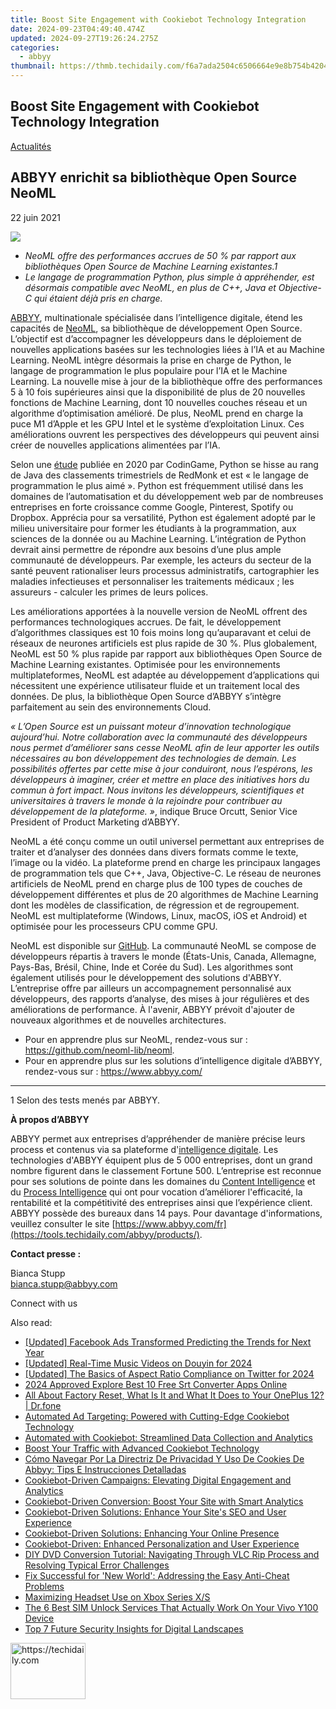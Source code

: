 ```yaml
---
title: Boost Site Engagement with Cookiebot Technology Integration
date: 2024-09-23T04:49:40.474Z
updated: 2024-09-27T19:26:24.275Z
categories:
  - abbyy
thumbnail: https://thmb.techidaily.com/f6a7ada2504c6506664e9e8b754b42045262a6658f56d976380c29d41a986404.jpg
---
```


## Boost Site Engagement with Cookiebot Technology Integration

[Actualités](https://tools.techidaily.com/abbyy/products/)

## ABBYY enrichit sa bibliothèque Open Source NeoML

22 juin 2021

![](https://content.abbyy.com/-/media/project/abbyy/abbyy/branchtemplates/shutterstock_1272462163_1296-x-729.jpg?h=729&iar=0&w=1296)

* _NeoML offre des performances accrues de 50 % par rapport aux bibliothèques Open Source de Machine Learning existantes.1_
* _Le langage de programmation Python, plus simple à appréhender, est désormais compatible avec NeoML, en plus de C++, Java et Objective-C qui étaient déjà pris en charge._

[ABBYY](https://tools.techidaily.com/abbyy/products/), multinationale spécialisée dans l’intelligence digitale, étend les capacités de [NeoML](https://tools.techidaily.com/abbyy/products/), sa bibliothèque de développement Open Source. L’objectif est d’accompagner les développeurs dans le déploiement de nouvelles applications basées sur les technologies liées à l’IA et au Machine Learning. NeoML intègre désormais la prise en charge de Python, le langage de programmation le plus populaire pour l’IA et le Machine Learning. La nouvelle mise à jour de la bibliothèque offre des performances 5 à 10 fois supérieures ainsi que la disponibilité de plus de 20 nouvelles fonctions de Machine Learning, dont 10 nouvelles couches réseau et un algorithme d’optimisation amélioré. De plus, NeoML prend en charge la puce M1 d’Apple et les GPU Intel et le système d’exploitation Linux. Ces améliorations ouvrent les perspectives des développeurs qui peuvent ainsi créer de nouvelles applications alimentées par l’IA.

Selon une [étude](https://www.codingame.com/work/codingame-developer-survey-2020/) publiée en 2020 par CodinGame, Python se hisse au rang de Java des classements trimestriels de RedMonk et est « le langage de programmation le plus aimé ». Python est fréquemment utilisé dans les domaines de l’automatisation et du développement web par de nombreuses entreprises en forte croissance comme Google, Pinterest, Spotify ou Dropbox. Apprécia pour sa versatilité, Python est également adopté par le milieu universitaire pour former les étudiants à la programmation, aux sciences de la donnée ou au Machine Learning. L’intégration de Python devrait ainsi permettre de répondre aux besoins d’une plus ample communauté de développeurs. Par exemple, les acteurs du secteur de la santé peuvent rationaliser leurs processus administratifs, cartographier les maladies infectieuses et personnaliser les traitements médicaux ; les assureurs - calculer les primes de leurs polices.

Les améliorations apportées à la nouvelle version de NeoML offrent des performances technologiques accrues. De fait, le développement d’algorithmes classiques est 10 fois moins long qu’auparavant et celui de réseaux de neurones artificiels est plus rapide de 30 %. Plus globalement, NeoML est 50 % plus rapide par rapport aux bibliothèques Open Source de Machine Learning existantes. Optimisée pour les environnements multiplateformes, NeoML est adaptée au développement d’applications qui nécessitent une expérience utilisateur fluide et un traitement local des données. De plus, la bibliothèque Open Source d’ABBYY s’intègre parfaitement au sein des environnements Cloud.

_« L’Open Source est un puissant moteur d’innovation technologique aujourd’hui. Notre collaboration avec la communauté des développeurs nous permet d’améliorer sans cesse NeoML afin de leur apporter les outils nécessaires au bon développement des technologies de demain. Les possibilités offertes par cette mise à jour conduiront, nous l’espérons, les développeurs à imaginer, créer et mettre en place des initiatives hors du commun à fort impact. Nous invitons les développeurs, scientifiques et universitaires à travers le monde à la rejoindre pour contribuer au développement de la plateforme. »_, indique Bruce Orcutt, Senior Vice President of Product Marketing d’ABBYY.

NeoML a été conçu comme un outil universel permettant aux entreprises de traiter et d’analyser des données dans divers formats comme le texte, l’image ou la vidéo. La plateforme prend en charge les principaux langages de programmation tels que C++, Java, Objective-C. Le réseau de neurones artificiels de NeoML prend en charge plus de 100 types de couches de développement différentes et plus de 20 algorithmes de Machine Learning dont les modèles de classification, de régression et de regroupement. NeoML est multiplateforme (Windows, Linux, macOS, iOS et Android) et optimisée pour les processeurs CPU comme GPU.

NeoML est disponible sur [GitHub](https://github.com/neoml-lib/neoml). La communauté NeoML se compose de développeurs répartis à travers le monde (États-Unis, Canada, Allemagne, Pays-Bas, Brésil, Chine, Inde et Corée du Sud). Les algorithmes sont également utilisés pour le développement des solutions d'ABBYY. L’entreprise offre par ailleurs un accompagnement personnalisé aux développeurs, des rapports d’analyse, des mises à jour régulières et des améliorations de performance. À l'avenir, ABBYY prévoit d'ajouter de nouveaux algorithmes et de nouvelles architectures.

* Pour en apprendre plus sur NeoML, rendez-vous sur : <https://github.com/neoml-lib/neoml>.
* Pour en apprendre plus sur les solutions d’intelligence digitale d’ABBYY, rendez-vous sur : <https://www.abbyy.com/>

---

1 Selon des tests menés par ABBYY.

**À propos d’ABBYY**

ABBYY permet aux entreprises d’appréhender de manière précise leurs process et contenus via sa plateforme d'[intelligence digitale](https://tools.techidaily.com/abbyy/products/). Les technologies d'ABBYY équipent plus de 5 000 entreprises, dont un grand nombre figurent dans le classement Fortune 500\. L’entreprise est reconnue pour ses solutions de pointe dans les domaines du [Content Intelligence](https://tools.techidaily.com/abbyy/products/) et du [Process Intelligence](https://tools.techidaily.com/abbyy/products/) qui ont pour vocation d’améliorer l'efficacité, la rentabilité et la compétitivité des entreprises ainsi que l’expérience client. ABBYY possède des bureaux dans 14 pays. Pour davantage d'informations, veuillez consulter le site [https://www.abbyy.com/fr](https://tools.techidaily.com/abbyy/products/).

**Contact presse :**

Bianca Stupp  
[bianca.stupp@abbyy.com](https://tools.techidaily.com/abbyy/products/)  
  
Connect with us

<ins class="adsbygoogle"
     style="display:block"
     data-ad-format="autorelaxed"
     data-ad-client="ca-pub-7571918770474297"
     data-ad-slot="1223367746"></ins>

<ins class="adsbygoogle"
     style="display:block"
     data-ad-client="ca-pub-7571918770474297"
     data-ad-slot="8358498916"
     data-ad-format="auto"
     data-full-width-responsive="true"></ins>

<span class="atpl-alsoreadstyle">Also read:</span>
<div><ul>
<li><a href="https://facebook-video-recording.techidaily.com/updated-facebook-ads-transformed-predicting-the-trends-for-next-year/"><u>[Updated] Facebook Ads Transformed Predicting the Trends for Next Year</u></a></li>
<li><a href="https://tiktok-video-files.techidaily.com/updated-real-time-music-videos-on-douyin-for-2024/"><u>[Updated] Real-Time Music Videos on Douyin for 2024</u></a></li>
<li><a href="https://twitter-videos.techidaily.com/updated-the-basics-of-aspect-ratio-compliance-on-twitter-for-2024/"><u>[Updated] The Basics of Aspect Ratio Compliance on Twitter for 2024</u></a></li>
<li><a href="https://some-knowledge.techidaily.com/2024-approved-explore-best-10-free-srt-converter-apps-online/"><u>2024 Approved Explore Best 10 Free Srt Converter Apps Online</u></a></li>
<li><a href="https://phone-solutions.techidaily.com/all-about-factory-reset-what-is-it-and-what-it-does-to-your-oneplus-12-drfone-by-drfone-reset-android-reset-android/"><u>All About Factory Reset, What Is It and What It Does to Your OnePlus 12? | Dr.fone</u></a></li>
<li><a href="https://solve-info.techidaily.com/automated-ad-targeting-powered-with-cutting-edge-cookiebot-technology/"><u>Automated Ad Targeting: Powered with Cutting-Edge Cookiebot Technology</u></a></li>
<li><a href="https://solve-info.techidaily.com/automated-with-cookiebot-streamlined-data-collection-and-analytics/"><u>Automated with Cookiebot: Streamlined Data Collection and Analytics</u></a></li>
<li><a href="https://solve-info.techidaily.com/boost-your-traffic-with-advanced-cookiebot-technology/"><u>Boost Your Traffic with Advanced Cookiebot Technology</u></a></li>
<li><a href="https://solve-info.techidaily.com/como-navegar-por-la-directriz-de-privacidad-y-uso-de-cookies-de-abbyy-tips-e-instrucciones-detalladas/"><u>Cómo Navegar Por La Directriz De Privacidad Y Uso De Cookies De Abbyy: Tips E Instrucciones Detalladas</u></a></li>
<li><a href="https://solve-info.techidaily.com/cookiebot-driven-campaigns-elevating-digital-engagement-and-analytics/"><u>Cookiebot-Driven Campaigns: Elevating Digital Engagement and Analytics</u></a></li>
<li><a href="https://solve-info.techidaily.com/cookiebot-driven-conversion-boost-your-site-with-smart-analytics/"><u>Cookiebot-Driven Conversion: Boost Your Site with Smart Analytics</u></a></li>
<li><a href="https://solve-info.techidaily.com/cookiebot-driven-solutions-enhance-your-sites-seo-and-user-experience/"><u>Cookiebot-Driven Solutions: Enhance Your Site's SEO and User Experience</u></a></li>
<li><a href="https://solve-info.techidaily.com/cookiebot-driven-solutions-enhancing-your-online-presence/"><u>Cookiebot-Driven Solutions: Enhancing Your Online Presence</u></a></li>
<li><a href="https://solve-info.techidaily.com/cookiebot-driven-enhanced-personalization-and-user-experience/"><u>Cookiebot-Driven: Enhanced Personalization and User Experience</u></a></li>
<li><a href="https://blog-min.techidaily.com/diy-dvd-conversion-tutorial-navigating-through-vlc-rip-process-and-resolving-typical-error-challenges/"><u>DIY DVD Conversion Tutorial: Navigating Through VLC Rip Process and Resolving Typical Error Challenges</u></a></li>
<li><a href="https://common-error.techidaily.com/fix-successful-for-new-world-addressing-the-easy-anti-cheat-problems/"><u>Fix Successful for 'New World': Addressing the Easy Anti-Cheat Problems</u></a></li>
<li><a href="https://games-able.techidaily.com/maximizing-headset-use-on-xbox-series-xs/"><u>Maximizing Headset Use on Xbox Series X/S</u></a></li>
<li><a href="https://sim-unlock.techidaily.com/the-6-best-sim-unlock-services-that-actually-work-on-your-vivo-y100-device-by-drfone-android/"><u>The 6 Best SIM Unlock Services That Actually Work On Your Vivo Y100 Device</u></a></li>
<li><a href="https://tech-savvy.techidaily.com/top-7-future-security-insights-for-digital-landscapes/"><u>Top 7 Future Security Insights for Digital Landscapes</u></a></li>
</ul></div>

<!-- affiliate ads begin -->
<a href="https://bluettiit.sjv.io/c/5597632/2148127/17093" target="_top" id="2148127">
  <img src="//a.impactradius-go.com/display-ad/17093-2148127" border="0" alt="https://techidaily.com" width="120" height="90"/>
</a>
<img height="0" width="0" src="https://bluettiit.sjv.io/i/5597632/2148127/17093" style="position:absolute;visibility:hidden;" border="0" />
<!-- affiliate ads end -->

